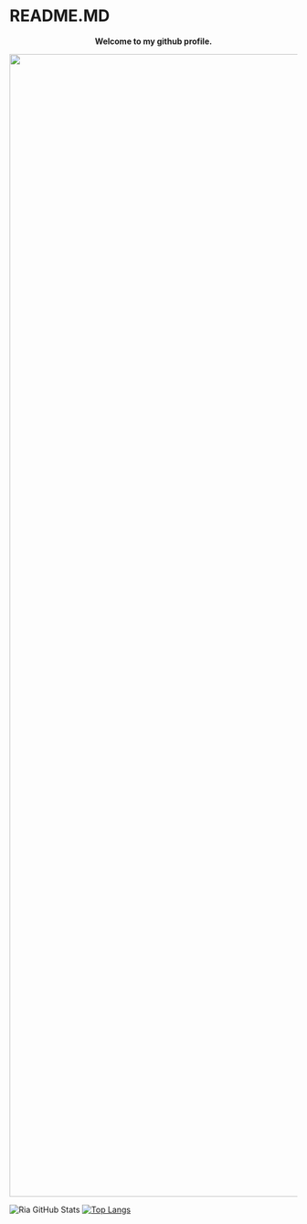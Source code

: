 # README.MD
<p align="center"><strong>Welcome to my github profile.</strong></p>
<p align="center"><img width="2000" src="https://media.tenor.com/EPezFYu-f1IAAAAi/welcome-vocaloid.gif"></p>

![Ria GitHub Stats](https://github-readme-stats.vercel.app/api?username=Ria-desu&layout=compact&show_icons=true&include_all_commits=true)
[![Top Langs](https://github-readme-stats.vercel.app/api/top-langs/?username=Ria-desu&layout=compact&show_icons=true&hide_border=false)](https://github.com/Ria-desu)

